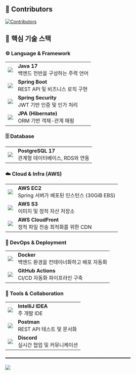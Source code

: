 ## 👥 Contributors

[![Contributors](https://contrib.rocks/image?repo=NOVA-MJU/MJS_BACKEND)](https://github.com/NOVA-MJU/MJS_BACKEND/graphs/contributors)


## 🚀 핵심 기술 스택

### ⚙️ Language & Framework  
<table>
  <tr>
    <td><img src="https://img.shields.io/badge/Java-17-007396?style=for-the-badge&logo=java&logoColor=white"/></td>
    <td><b>Java 17</b><br/>백엔드 전반을 구성하는 주력 언어</td>
  </tr>
  <tr>
    <td><img src="https://img.shields.io/badge/Spring_Boot-2.7.x-6DB33F?style=for-the-badge&logo=spring-boot&logoColor=white"/></td>
    <td><b>Spring Boot</b><br/>REST API 및 비즈니스 로직 구현</td>
  </tr>
  <tr>
    <td><img src="https://img.shields.io/badge/Spring_Security-Auth-6DB33F?style=for-the-badge&logo=spring-security&logoColor=white"/></td>
    <td><b>Spring Security</b><br/>JWT 기반 인증 및 인가 처리</td>
  </tr>
  <tr>
    <td><img src="https://img.shields.io/badge/JPA-Hibernate-6DB33F?style=for-the-badge&logo=hibernate&logoColor=white"/></td>
    <td><b>JPA (Hibernate)</b><br/>ORM 기반 객체-관계 매핑</td>
  </tr>
</table>

### 🗄️ Database  

<table>
  <tr>
    <td><img src="https://img.shields.io/badge/PostgreSQL-17-4169E1?style=for-the-badge&logo=postgresql&logoColor=white"/></td>
    <td><b>PostgreSQL 17</b><br/>관계형 데이터베이스, RDS와 연동</td>
  </tr>
</table>

### ☁️ Cloud & Infra (AWS) 

<table>
  <tr>
    <td><img src="https://img.shields.io/badge/EC2-t3.medium-FF9900?style=for-the-badge&logo=amazon-ec2&logoColor=white"/></td>
    <td><b>AWS EC2</b><br/>Spring 서버가 배포된 인스턴스 (30GiB EBS)</td>
  </tr>
  <tr>
    <td><img src="https://img.shields.io/badge/S3-Static_Storage-569A31?style=for-the-badge&logo=amazons3&logoColor=white"/></td>
    <td><b>AWS S3</b><br/>이미지 및 정적 자산 저장소</td>
  </tr>
  <tr>
    <td><img src="https://img.shields.io/badge/CloudFront-CDN-232F3E?style=for-the-badge&logo=amazonaws&logoColor=white"/></td>
    <td><b>AWS CloudFront</b><br/>정적 파일 전송 최적화를 위한 CDN</td>
  </tr>
</table>

### 🐳 DevOps & Deployment  

<table>
  <tr>
    <td><img src="https://img.shields.io/badge/Docker-Container-2496ED?style=for-the-badge&logo=docker&logoColor=white"/></td>
    <td><b>Docker</b><br/>백엔드 환경을 컨테이너화하고 배포 자동화</td>
  </tr>
  <tr>
    <td><img src="https://img.shields.io/badge/GitHub_Actions-CI/CD-2088FF?style=for-the-badge&logo=githubactions&logoColor=white"/></td>
    <td><b>GitHub Actions</b><br/>CI/CD 자동화 파이프라인 구축</td>
  </tr>
</table>

### 🧰 Tools & Collaboration  

<table>
  <tr>
    <td><img src="https://img.shields.io/badge/IntelliJ_IDEA-IDE-000000?style=for-the-badge&logo=intellijidea&logoColor=white"/></td>
    <td><b>IntelliJ IDEA</b><br/>주 개발 IDE</td>
  </tr>
  <tr>
    <td><img src="https://img.shields.io/badge/Postman-API_Test-FF6C37?style=for-the-badge&logo=postman&logoColor=white"/></td>
    <td><b>Postman</b><br/>REST API 테스트 및 문서화</td>
  </tr>
  <tr>
    <td><img src="https://img.shields.io/badge/Discord-Community-5865F2?style=for-the-badge&logo=discord&logoColor=white"/></td>
    <td><b>Discord</b><br/>실시간 협업 및 커뮤니케이션</td>
  </tr>
</table>
━━━━━━━━━━━━━━━━━━━━━━━━━━━━━━━━━━━━━━━━━━━━━━━
<p align="">
  <img src="https://github.com/user-attachments/assets/466886ea-9c06-4ebc-8c1d-1ed9ca57038e"/>
</p>
